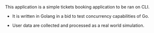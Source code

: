 This application is a simple tickets booking application to be ran on CLI.

- It is written in Golang in a bid to test concurrency capabilities of Go.

- User data are collected and processed as a real world simulation.